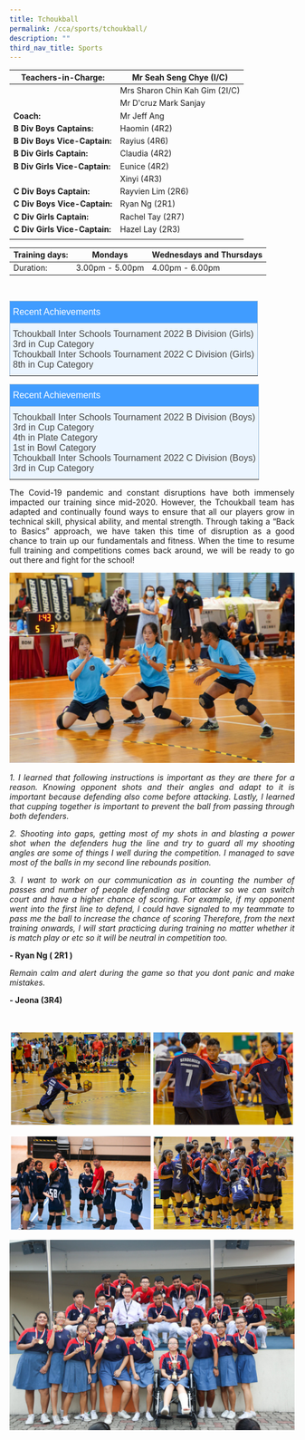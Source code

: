 ```yaml
---
title: Tchoukball
permalink: /cca/sports/tchoukball/
description: ""
third_nav_title: Sports
---
```

|  **Teachers-in-Charge:** | Mr Seah Seng Chye (I/C) | 
| -------- | -------- |
| |Mrs Sharon Chin Kah Gim (2I/C)  |
|  |  Mr D'cruz Mark Sanjay |
|**Coach:** | Mr Jeff Ang|
|**B Div Boys Captains:** |Haomin (4R2) |
| **B Div Boys Vice-Captain:**|Rayius (4R6)|
|**B Div Girls Captain:** |Claudia (4R2)    |
| **B Div Girls Vice-Captain:** |Eunice (4R2) |
| | Xinyi (4R3) |
|**C Div Boys Captain:** |Rayvien Lim (2R6) |
| **C Div Boys Vice-Captain:**|Ryan Ng (2R1)|
|**C Div Girls Captain:** |Rachel Tay (2R7)   |
| **C Div Girls Vice-Captain:** |Hazel Lay (2R3) |
|  |  |

| Training days: | Mondays  | Wednesdays and Thursdays|
| - | -| -|
| Duration: |  3.00pm - 5.00pm | 4.00pm - 6.00pm |


<br><style type="text/css">
.tg  {border-collapse:collapse;border-color:#9ABAD9;border-spacing:0;}
.tg td{background-color:#EBF5FF;border-color:#9ABAD9;border-style:solid;border-width:1px;color:#444;
  font-family:Arial, sans-serif;font-size:14px;overflow:hidden;padding:10px 5px;word-break:normal;}
.tg th{background-color:#409cff;border-color:#9ABAD9;border-style:solid;border-width:1px;color:#fff;
  font-family:Arial, sans-serif;font-size:14px;font-weight:normal;overflow:hidden;padding:10px 5px;word-break:normal;}
.tg .tg-3jrd{border-color:inherit;font-family:"Lucida Sans Unicode", "Lucida Grande", sans-serif !important;font-size:medium;
  text-align:left;vertical-align:top}
</style>
<table class="tg">
<thead>
  <tr>
    <th class="tg-3jrd">Recent Achievements<br></th>
  </tr>
</thead>
<tbody>
  <tr>
    <td class="tg-3jrd">Tchoukball Inter Schools Tournament 2022 B Division  (Girls)<br>3rd in Cup Category<br>Tchoukball Inter Schools Tournament 2022 C Division  (Girls)<br>8th in Cup Category </td>
		
  </tr>
</tbody>
</table>

<style type="text/css">
.tg  {border-collapse:collapse;border-color:#9ABAD9;border-spacing:0;}
.tg td{background-color:#EBF5FF;border-color:#9ABAD9;border-style:solid;border-width:1px;color:#444;
  font-family:Arial, sans-serif;font-size:14px;overflow:hidden;padding:10px 5px;word-break:normal;}
.tg th{background-color:#409cff;border-color:#9ABAD9;border-style:solid;border-width:1px;color:#fff;
  font-family:Arial, sans-serif;font-size:14px;font-weight:normal;overflow:hidden;padding:10px 5px;word-break:normal;}
.tg .tg-3jrd{border-color:inherit;font-family:"Lucida Sans Unicode", "Lucida Grande", sans-serif !important;font-size:medium;
  text-align:left;vertical-align:top}
</style>
<table class="tg">
<thead>
  <tr>
    <th class="tg-3jrd">Recent Achievements<br></th>
  </tr>
</thead>
<tbody>
  <tr>
    <td class="tg-3jrd">Tchoukball Inter Schools Tournament 2022 B Division  (Boys)<br>
			3rd in Cup Category<br>
			4th in Plate Category<br>
1st in Bowl Category<br>
			Tchoukball Inter Schools Tournament 2022 C Division  (Boys)<br>
			3rd in Cup Category</td>
  </tr>
</tbody>
</table>
<p style="text-align:justify">
The Covid-19 pandemic and constant disruptions have both immensely impacted our training since mid-2020. However, the Tchoukball team has adapted and continually found ways to ensure that all our players grow in technical skill, physical ability, and mental strength. Through taking a “Back to Basics” approach, we have taken this time of disruption as a good chance to train up our fundamentals and fitness. When the time to resume full training and competitions comes back around, we will be ready to go out there and fight for the school!</p>

![](/images/Cca/cca-tchoukball-02.jpg)

<p style="text-align:justify; font-style:italic">
1. I learned that following instructions is important as they are there for a reason.  Knowing opponent shots and their angles and adapt to it is important because defending also come before attacking.  Lastly, I learned that cupping together is important to prevent the ball from passing through both defenders. </p>

<p style="text-align:justify; font-style:italic">2. Shooting into gaps, getting most of my shots in and blasting a power shot when the defenders hug the line and try to guard all my shooting angles are some of things I well during the competition. I managed to save most of the balls in my second line rebounds position.  </p>

<p style="text-align:justify; font-style:italic">3. I want to work on our communication as in counting the number of passes and number of people defending our attacker so we can switch court and have a higher chance of scoring. For example, if my opponent went into the first line to defend, I could have signaled to my teammate to pass me the ball to increase the chance of scoring  Therefore, from the next training onwards, I will start practicing during training no matter whether it is match play or etc so it will be neutral in competition too.</p>

**- Ryan Ng ( 2R1 )**

 <p style="text-align:justify; font-style:italic">
Remain calm and alert during the game so that you dont panic and make mistakes. </p>

**- Jeona (3R4)**

<br>

![](/images/Cca/cca-tchoukball-03.jpg)

![](/images/Cca/cca-tchoukball-04.jpg)

![](/images/Cca/cca-tchoukball-05.jpg)